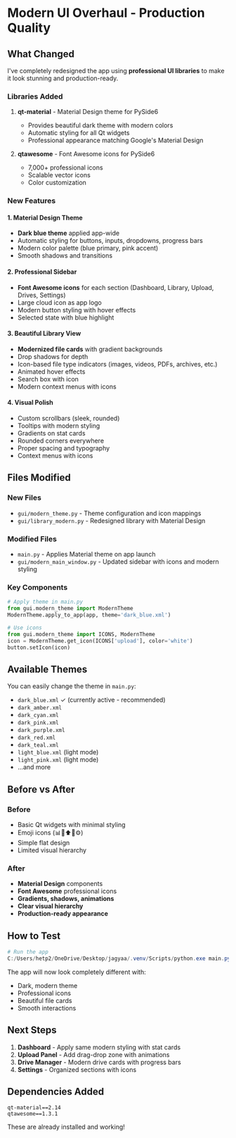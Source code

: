 # Modern UI Overhaul - Production Quality

## What Changed

I've completely redesigned the app using **professional UI libraries** to make it look stunning and production-ready.

### Libraries Added

1. **qt-material** - Material Design theme for PySide6
   - Provides beautiful dark theme with modern colors
   - Automatic styling for all Qt widgets
   - Professional appearance matching Google's Material Design

2. **qtawesome** - Font Awesome icons for PySide6
   - 7,000+ professional icons
   - Scalable vector icons
   - Color customization

### New Features

#### 1. Material Design Theme
- **Dark blue theme** applied app-wide
- Automatic styling for buttons, inputs, dropdowns, progress bars
- Modern color palette (blue primary, pink accent)
- Smooth shadows and transitions

#### 2. Professional Sidebar
- **Font Awesome icons** for each section (Dashboard, Library, Upload, Drives, Settings)
- Large cloud icon as app logo
- Modern button styling with hover effects
- Selected state with blue highlight

#### 3. Beautiful Library View
- **Modernized file cards** with gradient backgrounds
- Drop shadows for depth
- Icon-based file type indicators (images, videos, PDFs, archives, etc.)
- Animated hover effects
- Search box with icon
- Modern context menus with icons

#### 4. Visual Polish
- Custom scrollbars (sleek, rounded)
- Tooltips with modern styling
- Gradients on stat cards
- Rounded corners everywhere
- Proper spacing and typography
- Context menus with icons

## Files Modified

### New Files
- `gui/modern_theme.py` - Theme configuration and icon mappings
- `gui/library_modern.py` - Redesigned library with Material Design

### Modified Files
- `main.py` - Applies Material theme on app launch
- `gui/modern_main_window.py` - Updated sidebar with icons and modern styling

### Key Components

```python
# Apply theme in main.py
from gui.modern_theme import ModernTheme
ModernTheme.apply_to_app(app, theme='dark_blue.xml')

# Use icons
from gui.modern_theme import ICONS, ModernTheme
icon = ModernTheme.get_icon(ICONS['upload'], color='white')
button.setIcon(icon)
```

## Available Themes

You can easily change the theme in `main.py`:

- `dark_blue.xml` ✓ (currently active - recommended)
- `dark_amber.xml`
- `dark_cyan.xml`
- `dark_pink.xml`
- `dark_purple.xml`
- `dark_red.xml`
- `dark_teal.xml`
- `light_blue.xml` (light mode)
- `light_pink.xml` (light mode)
- ...and more

## Before vs After

### Before
- Basic Qt widgets with minimal styling
- Emoji icons (📊📁⬆️💾⚙️)
- Simple flat design
- Limited visual hierarchy

### After
- **Material Design** components
- **Font Awesome** professional icons
- **Gradients, shadows, animations**
- **Clear visual hierarchy**
- **Production-ready appearance**

## How to Test

```powershell
# Run the app
C:/Users/hetp2/OneDrive/Desktop/jagyaa/.venv/Scripts/python.exe main.py
```

The app will now look completely different with:
- Dark, modern theme
- Professional icons
- Beautiful file cards
- Smooth interactions

## Next Steps

1. **Dashboard** - Apply same modern styling with stat cards
2. **Upload Panel** - Add drag-drop zone with animations
3. **Drive Manager** - Modern drive cards with progress bars
4. **Settings** - Organized sections with icons

## Dependencies Added

```
qt-material==2.14
qtawesome==1.3.1
```

These are already installed and working!
